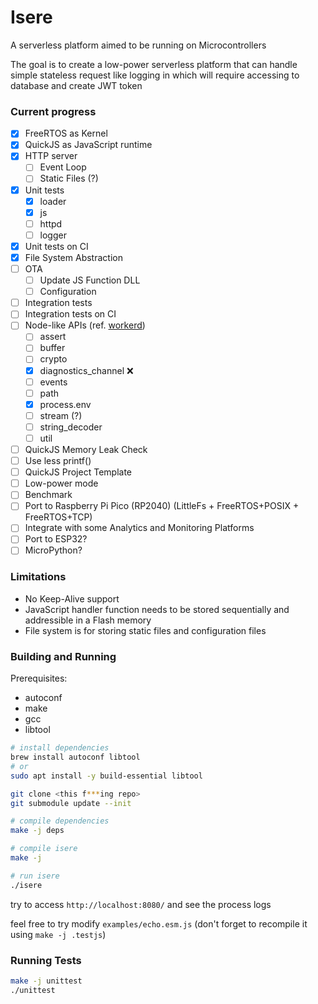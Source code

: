 # Isere

A serverless platform aimed to be running on Microcontrollers

The goal is to create a low-power serverless platform that can handle simple stateless request like logging in which will require accessing to database and create JWT token

### Current progress

- [x] FreeRTOS as Kernel
- [x] QuickJS as JavaScript runtime
- [x] HTTP server
  - [ ] Event Loop
  - [ ] Static Files (?)
- [x] Unit tests
  - [x] loader
  - [x] js
  - [ ] httpd
  - [ ] logger
- [x] Unit tests on CI
- [x] File System Abstraction
- [ ] OTA
  - [ ] Update JS Function DLL
  - [ ] Configuration
- [ ] Integration tests
- [ ] Integration tests on CI
- [ ] Node-like APIs (ref. [workerd](https://github.com/cloudflare/workerd/tree/main/src/node))
  - [ ] assert
  - [ ] buffer
  - [ ] crypto
  - [x] diagnostics_channel ❌
  - [ ] events
  - [ ] path
  - [x] process.env
  - [ ] stream (?)
  - [ ] string_decoder
  - [ ] util
- [ ] QuickJS Memory Leak Check
- [ ] Use less printf()
- [ ] QuickJS Project Template
- [ ] Low-power mode
- [ ] Benchmark
- [ ] Port to Raspberry Pi Pico (RP2040) (LittleFs + FreeRTOS+POSIX + FreeRTOS+TCP)
- [ ] Integrate with some Analytics and Monitoring Platforms
- [ ] Port to ESP32?
- [ ] MicroPython?

### Limitations

- No Keep-Alive support
- JavaScript handler function needs to be stored sequentially and addressible in a Flash memory
- File system is for storing static files and configuration files

### Building and Running

Prerequisites:
- autoconf
- make
- gcc
- libtool

```sh
# install dependencies
brew install autoconf libtool
# or
sudo apt install -y build-essential libtool

git clone <this f***ing repo>
git submodule update --init

# compile dependencies
make -j deps

# compile isere
make -j

# run isere
./isere
```

try to access `http://localhost:8080/` and see the process logs  
  
feel free to try modify `examples/echo.esm.js` (don't forget to recompile it using `make -j .testjs`)

### Running Tests

```sh
make -j unittest
./unittest
```
